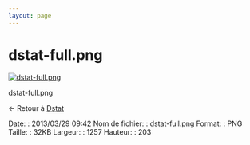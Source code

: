 ```yaml
---
layout: page
---
```


dstat-full.png
==============

[![dstat-full.png](/assets/media/dstat-full.png@cache=&w=900&h=145 "dstat-full.png")](/assets/media/dstat-full.png@cache= "Afficher le fichier original")

dstat-full.png

← Retour à [Dstat](../supervision/dstat.html "supervision:dstat")

Date:
:   2013/03/29 09:42
Nom de fichier:
:   dstat-full.png
Format:
:   PNG
Taille:
:   32KB
Largeur:
:   1257
Hauteur:
:   203

